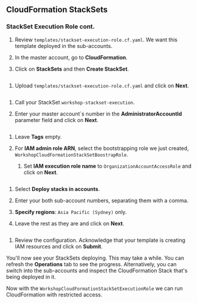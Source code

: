 ## CloudFormation StackSets

### StackSet Execution Role cont.

1. Review `templates/stackset-execution-role.cf.yaml`. We want this template
   deployed in the sub-accounts.

1. In the master account, go to **CloudFormation**.

1. Click on **StackSets** and then **Create StackSet**.
<img />

1. Upload `templates/stackset-execution-role.cf.yaml` and click on **Next**.
<img />

1. Call your StackSet `workshop-stackset-execution`.

1. Enter your master account`s number in the **AdministratorAccountId**
   parameter field and click on **Next**.
<img />

1. Leave **Tags** empty.

1. For **IAM admin role ARN**, select the bootstrapping role we just created,
   `WorkshopCloudFormationStackSetBoostrapRole`.

   1. Set **IAM execution role name** to `OrganizationAccountAccessRole` and
   click on **Next**.
<img />

1. Select **Deploy stacks in accounts**.

1. Enter your both sub-account numbers, separating them with a comma.

1. **Specify regions**: `Asia Pacific (Sydney)` only.

1. Leave the rest as they are and click on **Next**.
<img />

1. Review the configuration. Acknowledge that your template is creating IAM
   resources and click on **Submit**.

You'll now see your StackSets deploying. This may take a while. You can refresh
the **Operations** tab to see the progress. Alternatively, you can switch into
the sub-accounts and inspect the CloudFormation Stack that's being deployed in
it.

Now with the `WorkshopCloudFormationStackSetExecutionRole` we can run
CloudFormation with restricted access.
